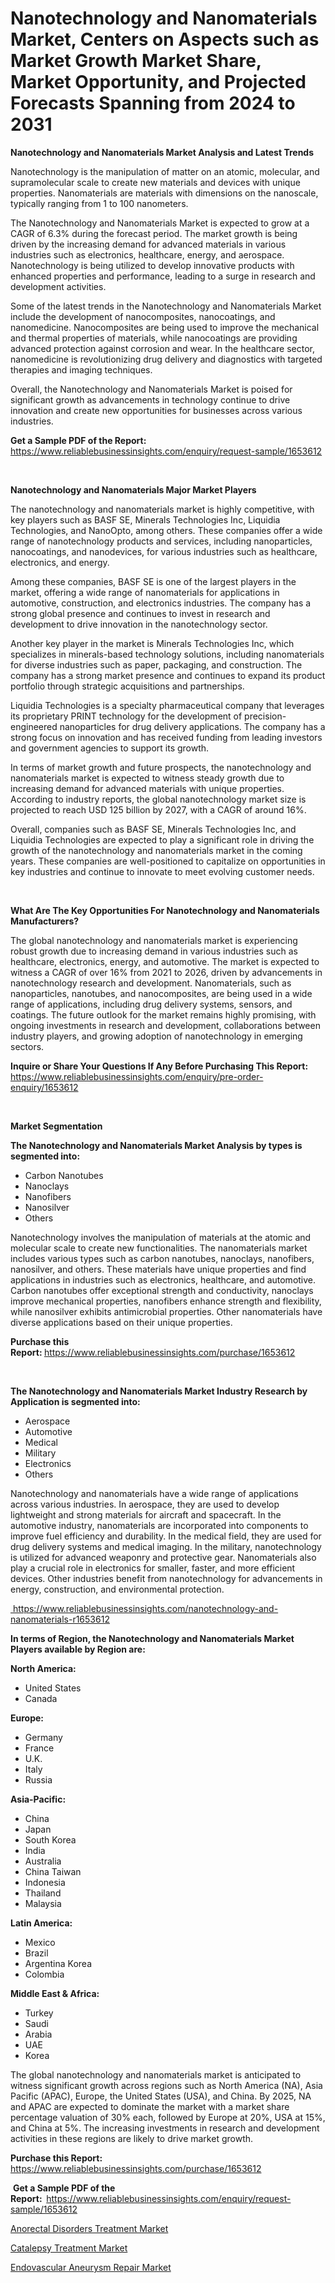 <p><h1>Nanotechnology and Nanomaterials Market, Centers on Aspects such as Market Growth Market Share, Market Opportunity, and Projected Forecasts Spanning from 2024 to 2031</h1></p><p><strong>Nanotechnology and Nanomaterials Market Analysis and Latest Trends</strong></p>
<p><p>Nanotechnology is the manipulation of matter on an atomic, molecular, and supramolecular scale to create new materials and devices with unique properties. Nanomaterials are materials with dimensions on the nanoscale, typically ranging from 1 to 100 nanometers.</p><p>The Nanotechnology and Nanomaterials Market is expected to grow at a CAGR of 6.3% during the forecast period. The market growth is being driven by the increasing demand for advanced materials in various industries such as electronics, healthcare, energy, and aerospace. Nanotechnology is being utilized to develop innovative products with enhanced properties and performance, leading to a surge in research and development activities.</p><p>Some of the latest trends in the Nanotechnology and Nanomaterials Market include the development of nanocomposites, nanocoatings, and nanomedicine. Nanocomposites are being used to improve the mechanical and thermal properties of materials, while nanocoatings are providing advanced protection against corrosion and wear. In the healthcare sector, nanomedicine is revolutionizing drug delivery and diagnostics with targeted therapies and imaging techniques.</p><p>Overall, the Nanotechnology and Nanomaterials Market is poised for significant growth as advancements in technology continue to drive innovation and create new opportunities for businesses across various industries.</p></p>
<p><strong>Get a Sample PDF of the Report:&nbsp;</strong> <a href="https://www.reliablebusinessinsights.com/enquiry/request-sample/1653612">https://www.reliablebusinessinsights.com/enquiry/request-sample/1653612</a></p>
<p>&nbsp;</p>
<p><strong>Nanotechnology and Nanomaterials Major Market Players</strong></p>
<p><p>The nanotechnology and nanomaterials market is highly competitive, with key players such as BASF SE, Minerals Technologies Inc, Liquidia Technologies, and NanoOpto, among others. These companies offer a wide range of nanotechnology products and services, including nanoparticles, nanocoatings, and nanodevices, for various industries such as healthcare, electronics, and energy.</p><p>Among these companies, BASF SE is one of the largest players in the market, offering a wide range of nanomaterials for applications in automotive, construction, and electronics industries. The company has a strong global presence and continues to invest in research and development to drive innovation in the nanotechnology sector.</p><p>Another key player in the market is Minerals Technologies Inc, which specializes in minerals-based technology solutions, including nanomaterials for diverse industries such as paper, packaging, and construction. The company has a strong market presence and continues to expand its product portfolio through strategic acquisitions and partnerships.</p><p>Liquidia Technologies is a specialty pharmaceutical company that leverages its proprietary PRINT technology for the development of precision-engineered nanoparticles for drug delivery applications. The company has a strong focus on innovation and has received funding from leading investors and government agencies to support its growth.</p><p>In terms of market growth and future prospects, the nanotechnology and nanomaterials market is expected to witness steady growth due to increasing demand for advanced materials with unique properties. According to industry reports, the global nanotechnology market size is projected to reach USD 125 billion by 2027, with a CAGR of around 16%.</p><p>Overall, companies such as BASF SE, Minerals Technologies Inc, and Liquidia Technologies are expected to play a significant role in driving the growth of the nanotechnology and nanomaterials market in the coming years. These companies are well-positioned to capitalize on opportunities in key industries and continue to innovate to meet evolving customer needs.</p></p>
<p>&nbsp;</p>
<p><strong>What Are The Key Opportunities For Nanotechnology and Nanomaterials Manufacturers?</strong></p>
<p><p>The global nanotechnology and nanomaterials market is experiencing robust growth due to increasing demand in various industries such as healthcare, electronics, energy, and automotive. The market is expected to witness a CAGR of over 16% from 2021 to 2026, driven by advancements in nanotechnology research and development. Nanomaterials, such as nanoparticles, nanotubes, and nanocomposites, are being used in a wide range of applications, including drug delivery systems, sensors, and coatings. The future outlook for the market remains highly promising, with ongoing investments in research and development, collaborations between industry players, and growing adoption of nanotechnology in emerging sectors.</p></p>
<p><strong>Inquire or Share Your Questions If Any Before Purchasing This Report:</strong> <a href="https://www.reliablebusinessinsights.com/enquiry/pre-order-enquiry/1653612">https://www.reliablebusinessinsights.com/enquiry/pre-order-enquiry/1653612</a></p>
<p>&nbsp;</p>
<p><strong>Market Segmentation</strong></p>
<p><strong>The Nanotechnology and Nanomaterials Market Analysis by types is segmented into:</strong></p>
<p><ul><li>Carbon Nanotubes</li><li>Nanoclays</li><li>Nanofibers</li><li>Nanosilver</li><li>Others</li></ul></p>
<p><p>Nanotechnology involves the manipulation of materials at the atomic and molecular scale to create new functionalities. The nanomaterials market includes various types such as carbon nanotubes, nanoclays, nanofibers, nanosilver, and others. These materials have unique properties and find applications in industries such as electronics, healthcare, and automotive. Carbon nanotubes offer exceptional strength and conductivity, nanoclays improve mechanical properties, nanofibers enhance strength and flexibility, while nanosilver exhibits antimicrobial properties. Other nanomaterials have diverse applications based on their unique properties.</p></p>
<p><strong>Purchase this Report:&nbsp;</strong><a href="https://www.reliablebusinessinsights.com/purchase/1653612">https://www.reliablebusinessinsights.com/purchase/1653612</a></p>
<p>&nbsp;</p>
<p><strong>The Nanotechnology and Nanomaterials Market Industry Research by Application is segmented into:</strong></p>
<p><ul><li>Aerospace</li><li>Automotive</li><li>Medical</li><li>Military</li><li>Electronics</li><li>Others</li></ul></p>
<p><p>Nanotechnology and nanomaterials have a wide range of applications across various industries. In aerospace, they are used to develop lightweight and strong materials for aircraft and spacecraft. In the automotive industry, nanomaterials are incorporated into components to improve fuel efficiency and durability. In the medical field, they are used for drug delivery systems and medical imaging. In the military, nanotechnology is utilized for advanced weaponry and protective gear. Nanomaterials also play a crucial role in electronics for smaller, faster, and more efficient devices. Other industries benefit from nanotechnology for advancements in energy, construction, and environmental protection.</p></p>
<p><a href="https://www.reliablebusinessinsights.com/nanotechnology-and-nanomaterials-r1653612">&nbsp;https://www.reliablebusinessinsights.com/nanotechnology-and-nanomaterials-r1653612</a></p>
<p><strong>In terms of Region, the Nanotechnology and Nanomaterials Market Players available by Region are:</strong></p>
<p>
    <p> <strong> North America: </strong>
        <ul>
            <li>United States</li>
            <li>Canada</li>
        </ul>
        </p> 
    <p> <strong> Europe: </strong>
        <ul>
            <li>Germany</li>
            <li>France</li>
            <li>U.K.</li>
            <li>Italy</li>
            <li>Russia</li>
        </ul>
        </p> 
    <p> <strong> Asia-Pacific: </strong>
        <ul>
            <li>China</li>
            <li>Japan</li>
            <li>South Korea</li>
            <li>India</li>
            <li>Australia</li>
            <li>China Taiwan</li>
            <li>Indonesia</li>
            <li>Thailand</li>
            <li>Malaysia</li>
        </ul>
        </p> 
    <p> <strong> Latin America: </strong>
        <ul>
            <li>Mexico</li>
            <li>Brazil</li>
            <li>Argentina Korea</li>
            <li>Colombia</li>
        </ul>
        </p> 
    <p> <strong> Middle East & Africa: </strong>
        <ul>
            <li>Turkey</li>
            <li>Saudi</li>
            <li>Arabia</li>
            <li>UAE</li>
            <li>Korea</li>
        </ul>
    </p>
    </p>
<p><p>The global nanotechnology and nanomaterials market is anticipated to witness significant growth across regions such as North America (NA), Asia Pacific (APAC), Europe, the United States (USA), and China. By 2025, NA and APAC are expected to dominate the market with a market share percentage valuation of 30% each, followed by Europe at 20%, USA at 15%, and China at 5%. The increasing investments in research and development activities in these regions are likely to drive market growth.</p></p>
<p><strong>Purchase this Report: </strong><a href="https://www.reliablebusinessinsights.com/purchase/1653612">https://www.reliablebusinessinsights.com/purchase/1653612</a></p>
<p>&nbsp;<strong>Get a Sample PDF of the Report:&nbsp;&nbsp;</strong><a href="https://www.reliablebusinessinsights.com/enquiry/request-sample/1653612">https://www.reliablebusinessinsights.com/enquiry/request-sample/1653612</a></p>
<p><strong></strong></p>
<p><p><a href="https://github.com/sajonf007/Market-Research-Report-List-1/blob/main/anorectal-disorders-treatment-market.md">Anorectal Disorders Treatment Market</a></p><p><a href="https://github.com/ernidarwin455/Market-Research-Report-List-1/blob/main/catalepsy-treatment-market.md">Catalepsy Treatment Market</a></p><p><a href="https://github.com/qdaxyrhp12/Market-Research-Report-List-1/blob/main/endovascular-aneurysm-repair-market.md">Endovascular Aneurysm Repair Market</a></p></p>
